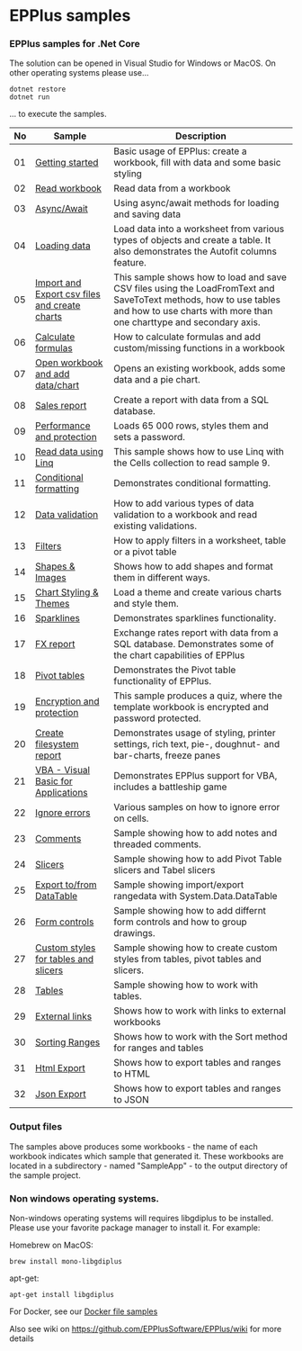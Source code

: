# EPPlus samples

### EPPlus samples for .Net Core

The solution can be opened in Visual Studio for Windows or MacOS. On other operating systems please use...

```
dotnet restore
dotnet run
```

... to execute the samples.

|No|Sample|Description|
|---|---|-----------------|
|01|[Getting started](/01-GettingStarted/)|Basic usage of EPPlus: create a workbook, fill with data and some basic styling|
|02|[Read workbook](/02-ReadWorkbook/)|Read data from a workbook|
|03|[Async/Await](/03-UsingAsyncAwait/)|Using async/await methods for loading and saving data|
|04|[Loading data](/04-LoadingData/)|Load data into a worksheet from various types of objects and create a table.  It also demonstrates the Autofit columns feature.|
|05|[Import and Export csv files and create charts](/05-ImportAndExportCsvFiles/)|This sample shows how to load and save CSV files using the LoadFromText and SaveToText methods, how to use tables and how to use charts with more than one charttype and secondary axis.|
|06|[Calculate formulas](/06-FormulaCalculation/)|How to calculate formulas and add custom/missing functions in a workbook|
|07|[Open workbook and add data/chart](/07-OpenWorkbookAddDataAndChart/)|Opens an existing workbook, adds some data and a pie chart.|
|08|[Sales report](/08-SalesReport/)|Create a report with data from a SQL database.|
|09|[Performance and protection](/09-PerformanceAndProtection/)|Loads 65 000 rows, styles them and sets a password.|
|10|[Read data using Linq](/10-ReadDataUsingLinq/)|This sample shows how to use Linq with the Cells collection to read sample 9.|
|11|[Conditional formatting](/11-ConditionalFormatting/)|Demonstrates conditional formatting.|
|12|[Data validation](/12-DataValidation/)|How to add various types of data validation to a workbook and read existing validations.|
|13|[Filters](/13-Filter/)|How to apply filters in a worksheet, table or a pivot table|
|14|[Shapes & Images](/14-ShapesAndImages/)|Shows how to add shapes and format them in different ways.
|15|[Chart Styling & Themes ](/15-ChartsAndThemes/)|Load a theme and create various charts and style them.
|16|[Sparklines](/16-Sparklines/)|Demonstrates sparklines functionality.|
|17|[FX report](/17-FXReportFromDatabase/)|Exchange rates report with data from a SQL database. Demonstrates some of the chart capabilities of EPPlus|
|18|[Pivot tables](/18-PivotTables/)|Demonstrates the Pivot table functionality of EPPlus.|
|19|[Encryption and protection](/19-EncryptionAndProtection/)|This sample produces a quiz, where the template workbook is encrypted and password protected.|
|20|[Create filesystem report](/20-CreateFileSystemReport/)|Demonstrates usage of styling, printer settings, rich text, pie-, doughnut- and bar-charts, freeze panes|
|21|[VBA - Visual Basic for Applications](/21-VBA/)|Demonstrates EPPlus support for VBA, includes a battleship game|
|22|[Ignore errors](/22-IgnoreErrors/)|Various samples on how to ignore error on cells.|
|23|[Comments](/23-Comments/)|Sample showing how to add notes and threaded comments.|
|24|[Slicers](/24-Slicers/)|Sample showing how to add Pivot Table slicers and Tabel slicers
|25|[Export to/from DataTable](/25-ImportAndExportDataTable)|Sample showing import/export rangedata with System.Data.DataTable
|26|[Form controls](/26-FormControls)|Sample showing how to add differnt form controls and how to group drawings.
|27|[Custom styles for tables and slicers](/27-CustomNamedStyles)|Sample showing how to create custom styles from tables, pivot tables and slicers.
|28|[Tables](/28-Tables)|Sample showing how to work with tables.
|29|[External links](/29-ExternalLinks)|Shows how to work with links to external workbooks
|30|[Sorting Ranges](/30-WorkingWithRanges)|Shows how to work with the Sort method for ranges and tables
|31|[Html Export](/31-HtmlExport)|Shows how to export tables and ranges to HTML
|32|[Json Export](/32-JsonExport)|Shows how to export tables and ranges to JSON

### Output files
The samples above produces some workbooks - the name of each workbook indicates which sample that generated it. These workbooks are located in a subdirectory - named "SampleApp" - to the output directory of the sample project.


### Non windows operating systems.
Non-windows operating systems will requires libgdiplus to be installed. 
Please use your favorite package manager to install it. 
For example:

Homebrew on MacOS:
```
brew install mono-libgdiplus
```

apt-get:
```
apt-get install libgdiplus
```
For Docker, see our [Docker file samples]( https://github.com/EPPlusSoftware/EPPlus/wiki/EPPlus-and-Docker)  

Also see wiki on https://github.com/EPPlusSoftware/EPPlus/wiki for more details
